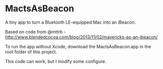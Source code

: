 MactsAsBeacon
=============

A tiny app to turn a Bluetooth LE-equipped Mac into an iBeacon.

Based on code from @mttrb - http://www.blendedcocoa.com/blog/2013/11/02/mavericks-as-an-ibeacon/

To run the app without Xcode, download the MactsAsBeacon.app in the root folder of this project.



This code can work, but I modify some configure.